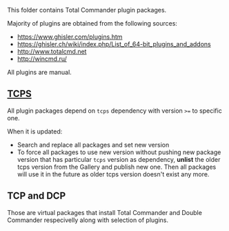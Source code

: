 This folder contains Total Commander plugin packages.

Majority of plugins are obtained from the following sources:

- https://www.ghisler.com/plugins.htm
- https://ghisler.ch/wiki/index.php/List_of_64-bit_plugins_and_addons
- http://www.totalcmd.net
- http://wincmd.ru/


All plugins are manual.

## [TCPS](tcps)

All plugin packages depend on `tcps` dependency with version `>=` to specific one. 

When it is updated:

- Search and replace all packages and set new version
- To force all packages to use new version without pushing new package version that has particular `tcps` version as dependency, **unlist** the older tcps version from the Gallery and publish new one. Then all packages will use it in the future as older tcps version doesn't exist any more.

## TCP and DCP

Those are virtual packages that install Total Commander and Double Commander respecivelly along with selection of plugins.

